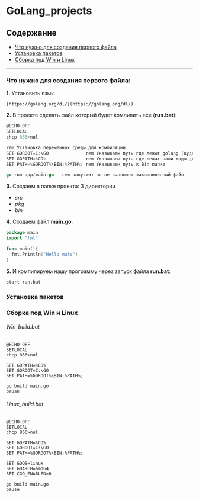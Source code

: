 # GoLang_projects

## Содержание

* [Что нужно для создания первого файла]()
* [Установка пакетов]()
* [Сборка под Win и Linux]()

---

### Что нужно для создания первого файла:
**1.** Установить язык
```
[https://golang.org/dl/](https://golang.org/dl/)
```
**2.** В проекте сделать файл который будет компилить все (**run.bat**):
```go
@ECHO OFF
SETLOCAL
chcp 866>nul

rem Установка переменных среды для компиляции
SET GOROOT=C:\GO              rem Указываем путь где лежыт golang (куда был установлен)
SET GOPATH=%CD%               rem Указываем путь где лежат наши коды для компиляции
SET PATH=%GOROOT%\BIN;%PATH%; rem Указываем путь к Bin папке

go run app/main.go   rem запустит но не выплюнет закомпиленный файл
```

**3.** Создаем в папке проекта: 3 директории
  + *src*
  + *pkg*
  + *bin*
  
**4.** Создаем файл **main.go**:
```go
package main
import "fmt"

func main(){
  fmt.Println("Hello mate")
}
```
  
**5.** И компилируем нашу программу через запуск файла **run.bat**:
```
start run.bat
```


### Установка пакетов


  
### Сборка под Win и Linux
###### Win_build.bat
```batch
@ECHO OFF
SETLOCAL
chcp 866>nul

SET GOPATH=%CD%
SET GOROOT=C:\GO
SET PATH=%GOROOT%\BIN;%PATH%;

go build main.go
pause
```

###### Linux_build.bat
```batch
@ECHO OFF
SETLOCAL
chcp 866>nul

SET GOPATH=%CD%
SET GOROOT=C:\GO
SET PATH=%GOROOT%\BIN;%PATH%;

SET GOOS=linux
SET GOARCH=amd64
SET CGO_ENABLED=0

go build main.go
pause


```


  
  
